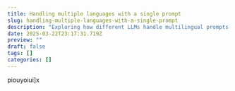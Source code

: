 ```yaml
---
title: Handling multiple languages with a single prompt
slug: handling-multiple-languages-with-a-single-prompt
description: "Exploring how different LLMs handle multilingual prompts and testing various prompt engineering techniques to effectively manage multiple languages in a single prompt"
date: 2025-03-22T23:17:31.719Z
preview: ""
draft: false
tags: []
categories: []
---
```


piouyoiui]x
